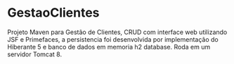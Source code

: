 # GestaoClientes

Projeto Maven para Gestão de Clientes, CRUD com interface web utilizando JSF e Primefaces, a persistencia foi desenvolvida por 
implementação do Hiberante 5 e banco de dados em memoria h2 database. Roda em um servidor Tomcat 8.
